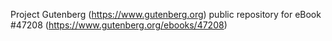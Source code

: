 Project Gutenberg (https://www.gutenberg.org) public repository for eBook #47208 (https://www.gutenberg.org/ebooks/47208)
